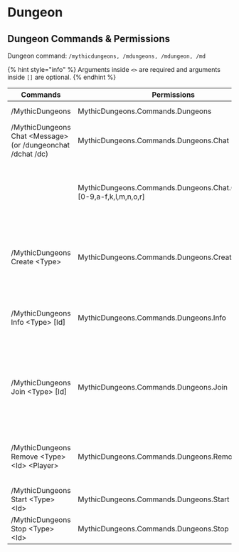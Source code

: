 # Dungeon

## Dungeon Commands & Permissions

Dungeon command: `/mythicdungeons, /mdungeons, /mdungeon, /md`

{% hint style="info" %}
Arguments inside `<>` are required and arguments inside `[]` are optional.
{% endhint %}

| Commands                                                     | Permissions                                                            | Usage                                                                           |
| ------------------------------------------------------------ | ---------------------------------------------------------------------- | ------------------------------------------------------------------------------- |
| /MythicDungeons                                              | MythicDungeons.Commands.Dungeons                                       | Show the help page                                                              |
| /MythicDungeons Chat \<Message> (or /dungeonchat /dchat /dc) | MythicDungeons.Commands.Dungeons.Chat                                  | Chat with the dungeon members                                                   |
|                                                              | MythicDungeons.Commands.Dungeons.Chat.ColorCode.\[0-9,a-f,k,l,m,n,o,r] | Use specific kind of color code in Dungeon Chat                                 |
| /MythicDungeons Create \<Type>                               | MythicDungeons.Commands.Dungeons.Create                                | Create a new dungeon with specified dungeon group                               |
| /MythicDungeons Info \<Type> \[Id]                           | MythicDungeons.Commands.Dungeons.Info                                  | Show specified dungeon's info. Enter id for more information                    |
| /MythicDungeons Join \<Type> \[Id]                           | MythicDungeons.Commands.Dungeons.Join                                  | Join first available dungeon if id not specified. Otherwise, join specified one |
| /MythicDungeons Remove \<Type> \<Id> \<Player>               | MythicDungeons.Commands.Dungeons.Remove                                | Remove specified player from specified dungeon                                  |
| /MythicDungeons Start \<Type> \<Id>                          | MythicDungeons.Commands.Dungeons.Start                                 | Start specified dungeon                                                         |
| /MythicDungeons Stop \<Type> \<Id>                           | MythicDungeons.Commands.Dungeons.Stop                                  | Stop specified dungeon                                                          |

